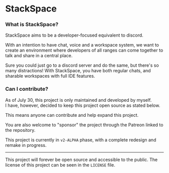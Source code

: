 # StackSpace

### What is StackSpace?
StackSpace aims to be a developer-focused equivalent to discord.

With an intention to have chat, voice and a workspace system, we want to create an environment where developers of all ranges can come together to talk and share in a central place.

Sure you could just go to a discord server and do the same, but there's so many distractions!
With StackSpace, you have both regular chats, and sharable workspaces with full IDE features.

### Can I contribute?
As of July 30, this project is only maintained and developed by myself.\
I have, however, decided to keep this project open source as stated below.

This means anyone can contribute and help expand this project.

You are also welcome to "sponsor" the project through the Patreon linked to the repository.

This project is currently in `v2-ALPHA` phase, with a complete redesign and remake in progress.

- - -

This project will forever be open source and accessible to the public.
The license of this project can be seen in the `LICENSE` file.
